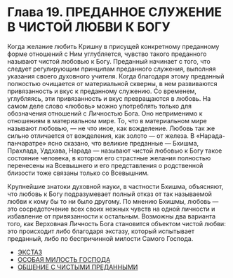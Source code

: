 # Глава 19. ПРЕДАННОЕ СЛУЖЕНИЕ В ЧИСТОЙ ЛЮБВИ К БОГУ

Когда желание любить Кришну в присущей конкретному преданному форме отношений с Ним углубляется, чувство такого преданного называют чистой любовью к Богу. Преданный начинает с того, что следует регулирующим принципам преданного служения, выполняя указания своего духовного учителя. Когда благодаря этому преданный полностью очищается от материальной скверны, в нем развиваются привязанность и вкус к преданному служению. Со временем, углубляясь, эти привязанность и вкус превращаются в любовь. На самом деле слово «любовь» можно употреблять только для обозначения отношений с Личностью Бога. Оно неприменимо к отношениям в материальном мире. То, что в материальном мире называют любовью, — не что иное, как вожделение. Любовь так же сильно отличается от вожделения, как золото — от железа. В «Нарада-панчаратре» ясно сказано, что великие преданные — Бхишма, Прахлада, Уддхава, Нарада — называют чистой любовью к Богу такое состояние человека, в котором его страстные желания полностью перенесены на Всевышнего и его представления о родственной близости тоже связаны только со Всевышним.

Крупнейшие знатоки духовной науки, в частности Бхишма, объясняют, что любовь к Богу подразумевает полный отказ от так называемой любви к кому бы то ни было другому. По мнению Бхишмы, любовь — это сосредоточение всех своих нежных чувств на одной личности и избавление от привязанности к остальным. Возможны два варианта того, как Верховная Личность Бога становится объектом чистой любви: это происходит либо благодаря экстазу, который испытывает преданный, либо по беспричинной милости Самого Господа.

- [ЭКСТАЗ](119/11901.md)
- [ОСОБАЯ МИЛОСТЬ ГОСПОДА](119/11902.md)
- [ОБЩЕНИЕ С ЧИСТЫМИ ПРЕДАННЫМИ](119/11903.md)
